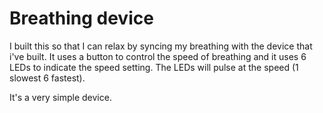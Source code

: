 # Breathing device

I built this so that I can relax by syncing my breathing with the device that i've built. It uses a button to control the speed of breathing and it uses 6 LEDs to indicate the speed setting. The LEDs will pulse at the speed (1 slowest 6 fastest). 

It's a very simple device. 


